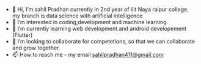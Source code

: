 - 👋 Hi, I’m sahil Pradhan currently in 2nd year of  iiit Naya raipur college, my branch is data science with artificial intelligence
- 👀 I’m interested in coding,development and machine learning.
- 🌱 I’m currently learning web development and android developement (Flutter)
- 💞️ I’m looking to collaborate for competetions, so that we can collaborate and grow together.
- 📫 How to reach me - my email sahilpradhan411@gmail.com

<!---
s2ahil/s2ahil is a ✨ special ✨ repository because its `README.md` (this file) appears on your GitHub profile.
You can click the Preview link to take a look at your changes.
--->
